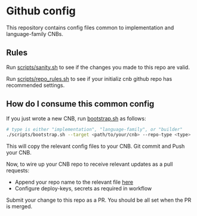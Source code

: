 # Github config

This repository contains config files common to implementation and language-family
CNBs.

## Rules

Run [scripts/sanity.sh](scripts/sanity.sh) to see if the changes you made to this repo are valid.

Run [scripts/repo_rules.sh](scripts/repo_rules.sh) to see if your initializ cnb
github repo has recommended settings.

## How do I consume this common config

If you just wrote a new CNB, run [bootstrap.sh](scripts/bootstrap.sh) as follows:
```sh
# type is either "implementation", "language-family", or "builder"
./scripts/bootstrap.sh --target <path/to/your/cnb> --repo-type <type>
```

This will copy the relevant config files to your CNB. Git commit and Push your CNB.

Now, to wire up your CNB repo to receive relevant updates as a pull requests:
* Append your repo name to the relevant file [here](.github/data)
* Configure deploy-keys, secrets as required in workflow

Submit your change to this repo as a PR. You should be all set when the PR is merged.

